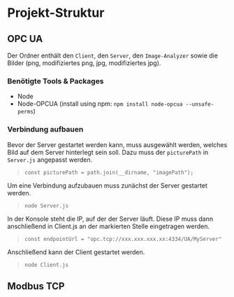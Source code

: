 # Projekt-Struktur 
## OPC UA
Der Ordner enthält den `Client`, den `Server`, den `Image-Analyzer` sowie die Bilder (png, modifiziertes png, jpg, modifiziertes jpg). 

### Benötigte Tools & Packages
- Node
- Node-OPCUA (install using npm: `npm install node-opcua --unsafe-perms`)

### Verbindung aufbauen
Bevor der Server gestartet werden kann, muss ausgewählt werden, welches Bild auf dem Server hinterlegt sein soll. Dazu muss der `picturePath` in `Server.js` angepasst werden.
> `const picturePath = path.join(__dirname, "imagePath");`

Um eine Verbindung aufzubauen muss zunächst der Server gestartet werden.
> `node Server.js`

 In der Konsole steht die IP, auf der der Server läuft. Diese IP muss dann anschließend in Client.js an der markierten Stelle eingetragen werden.
> `const endpointUrl = "opc.tcp://xxx.xxx.xxx.xx:4334/UA/MyServer"`

Anschließend kann der Client gestartet werden.
> `node Client.js`

## Modbus TCP



